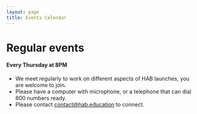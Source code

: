 ```yaml
---
layout: page
title: Events Calendar
---
```



# Regular events

#### Every Thursday at 8PM

- We meet regularly to work on different aspects of HAB launches, you are welcome to join. 
- Please have a computer with microphone, or a telephone that can dial 800 numbers ready.
- Please contact contact@hab.education to connect. 

<ul class="event-list" id="event-list">

</ul>
<script src="https://cdnjs.cloudflare.com/ajax/libs/jquery/3.1.1/jquery.min.js" type="text/javascript"></script>
<script src="/js/list_events.js" type="text/javascript"></script>
<script>
function autorun()
{
	loadevents('/data/events.json', $('#event-list'));
}

if (document.addEventListener) document.addEventListener("DOMContentLoaded", autorun, false);
else if (document.attachEvent) document.attachEvent("onreadystatechange", autorun);
else window.onload = autorun;
</script>
